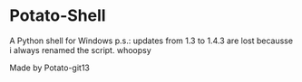 # Potato-Shell
A Python shell for Windows
p.s.: updates from 1.3 to 1.4.3 are lost becausse i always renamed the script. whoopsy

Made by Potato-git13
